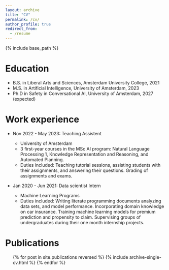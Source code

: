 ```yaml
---
layout: archive
title: "CV"
permalink: /cv/
author_profile: true
redirect_from:
  - /resume
---
```


{% include base_path %}

Education
======
* B.S. in Liberal Arts and Sciences, Amsterdam University College, 2021
* M.S. in Artificial Intelligence, University of Amsterdam, 2023
* Ph.D in Safety in Conversational AI, University of Amsterdam, 2027 (expected)

Work experience
======
* Nov 2022 - May 2023: Teaching Assistent
  * University of Amsterdam
  * 3 first-year courses in the MSc AI program: Natural Language Processing 1, Knowledge Representation and Reasoning, and Automated Planning.
  * Duties included: Teaching tutorial sessions, assisting students with their assignments, and answering their questions. Grading of assignments and exams.

* Jan 2020 - Jun 2021: Data scientist Intern
  * Machine Learning Programs
  * Duties included: Writing literate programming documents analyzing data sets, and model performance. Incorporating domain knowledge on car insurance. Training machine learning models for premium prediction and propensity to claim. Supervising groups of undergraduates during their one month internship projects.

Publications
======
  <ul>{% for post in site.publications reversed %}
    {% include archive-single-cv.html %}
  {% endfor %}</ul>
